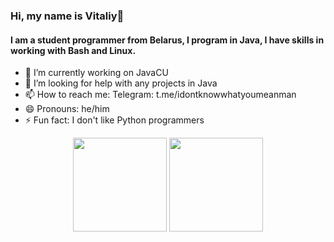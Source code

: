 ### Hi, my name is Vitaliy👋

#### I am a student programmer from Belarus, I program in Java, I have skills in working with Bash and Linux.

- 🔭 I’m currently working on JavaCU
- 🤔 I’m looking for help with any projects in Java
- 📫 How to reach me: Telegram: t.me/idontknowwhatyoumeanman
- 😄 Pronouns: he/him
- ⚡ Fun fact: I don't like Python programmers

<p align='center'>
   <a href="https://github-readme-stats.vercel.app/api?username=Vitaliylevchuk&show_icons=true&count_private=true">
       <img height=150 src="https://github-readme-stats.vercel.app/api?username=Vitaliylevchuk&show_icons=true&count_private=true"/></a>
   <a href="https://github.com/Vitaliylevchuk/github-readme-stats">
      <img height=150 src="https://github-readme-stats.vercel.app/api/top-langs/?username=Vitaliylevchuk&size_weight=0.5&count_weight=0.5&layout=compact"/></a>
</p>

<!--
**Vitaliylevchuk/Vitaliylevchuk** is a ✨ _special_ ✨ repository because its `README.md` (this file) appears on your GitHub profile.

Here are some ideas to get you started:


-->
